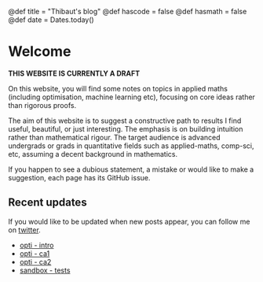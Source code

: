 @def title = "Thibaut's blog"
@def hascode = false
@def hasmath = false
@def date = Dates.today()

# Welcome

**THIS WEBSITE IS CURRENTLY A DRAFT**

On this website, you will find some notes on topics in applied maths	(including optimisation, machine learning etc), focusing on core ideas rather than rigorous proofs.

The aim of this website is to suggest a constructive path to results I	find useful, beautiful, or just interesting.
The emphasis is on building intuition rather than mathematical rigour.
The target audience is advanced undergrads or grads in quantitative fields such as applied-maths, comp-sci, etc, assuming a decent background in mathematics.

If you happen to see a dubious statement, a mistake or would like to make a suggestion, each page has its GitHub issue.

## Recent updates

If you would like to be updated when new posts appear, you can follow me on [twitter](https://twitter.com/t_lienart).

* [opti - intro](pub/cvx_opti/intro.html)
* [opti - ca1](pub/cvx_opti/ca_1.html)
* [opti - ca2](pub/cvx_opti/ca_2.html)
* [sandbox - tests](pub/tests/test.html)
